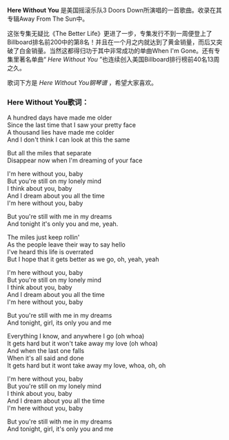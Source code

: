 

**Here Without You** 是美国摇滚乐队3 Doors Down所演唱的一首歌曲。收录在其专辑Away From The Sun中。

这张专集无疑比《The Better
Life》更进了一步，专集发行不到一周便登上了Billboard排名前200中的第8名！并且在一个月之内就达到了黄金销量，而后又突破了白金销量。当然这都得归功于其中非常成功的单曲When
I'm Gone。还有专集里著名单曲“ _Here Without You_ ”也连续创入美国Billboard排行榜前40名13周之久。

歌词下方是 _Here Without You钢琴谱_ ，希望大家喜欢。

### Here Without You歌词：

A hundred days have made me older  
Since the last time that I saw your pretty face  
A thousand lies have made me colder  
And I don't think I can look at this the same

But all the miles that separate  
Disappear now when I'm dreaming of your face

I'm here without you, baby  
But you're still on my lonely mind  
I think about you, baby  
And I dream about you all the time  
I'm here without you, baby

But you're still with me in my dreams  
And tonight it's only you and me, yeah.

The miles just keep rollin'  
As the people leave their way to say hello  
I've heard this life is overrated  
But I hope that it gets better as we go, oh, yeah, yeah

I'm here without you, baby  
But you're still on my lonely mind  
I think about you, baby  
And I dream about you all the time  
I'm here without you, baby

But you're still with me in my dreams  
And tonight, girl, its only you and me

Everything I know, and anywhere I go (oh whoa)  
It gets hard but it won't take away my love (oh whoa)  
And when the last one falls  
When it's all said and done  
It gets hard but it wont take away my love, whoa, oh, oh

I'm here without you, baby  
But you're still on my lonely mind  
I think about you, baby  
And I dream about you all the time  
I'm here without you, baby

But you're still with me in my dreams  
And tonight, girl, it's only you and me

